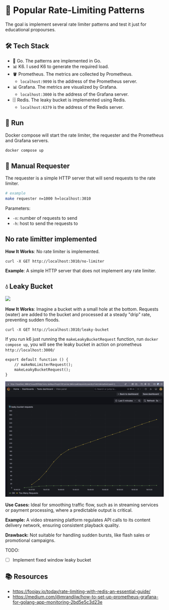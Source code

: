 # 🚦 Popular Rate-Limiting Patterns

The goal is implement several rate limiter patterns and test it just for educational propourses.

## 🛠️ Tech Stack

- 🔷 Go. The patterns are implemented in Go.
- 📊 K6. I used K6 to generate the required load.
- 🪣 Prometheus. The metrics are collected by Prometheus.
  - `localhost:9090` is the address of the Prometheus server.
- 📊 Grafana. The metrics are visualized by Grafana.
  - `localhost:3000` is the address of the Grafana server.
- 🗄️ Redis. The leaky bucket is implemented using Redis.
  - `localhost:6379` is the address of the Redis server.

## 🚀 Run

Docker compose will start the rate limiter, the requester and the Prometheus and Grafana servers.

```bash
docker compose up
```

## 🔄 Manual Requester

The requester is a simple HTTP server that will send requests to the rate limiter.

```bash
# example
make requester n=1000 h=localhost:3010
```

Parameters:

- `-n`: number of requests to send
- `-h`: host to send the requests to

## No rate limitter implemented

**How It Works**: No rate limiter is implemented.

```
curl -X GET http://localhost:3010/no-limiter
```

**Example**: A simple HTTP server that does not implement any rate limiter.



## 💧 Leaky Bucket

![](https://cdn-images-1.medium.com/max/2160/1*UioRG8-qID51i0rEOPVh-w.gif)

**How It Works**: Imagine a bucket with a small hole at the bottom. Requests (water) are added to the bucket and processed at a steady "drip" rate, preventing sudden floods.

```
curl -X GET http://localhost:3010/leaky-bucket
```

If you run k6 just running the `makeLeakyBucketRequest` function, run `docker compose up`, you will see the leaky bucket in action on prometheus `http://localhost:3000/`

```
export default function () {
    // makeNoLimiterRequest();
    makeLeakyBucketRequest();
}
```

![alt text](doc/images/leaky-bucket-prometheus.png)

**Use Cases:** Ideal for smoothing traffic flow, such as in streaming services or payment processing, where a predictable output is critical.

**Example:** A video streaming platform regulates API calls to its content delivery network, ensuring consistent playback quality.

**Drawback:** Not suitable for handling sudden bursts, like flash sales or promotional campaigns.

TODO:
- [ ] Implement fixed window leaky bucket

## 📚 Resources

- https://foojay.io/today/rate-limiting-with-redis-an-essential-guide/
- https://medium.com/@mrandiiw/how-to-set-up-prometheus-grafana-for-golang-app-monitoring-2bd5e5c3d23e
